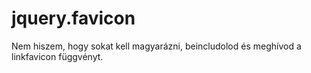 jquery.favicon
==============

Nem hiszem, hogy sokat kell magyarázni, beincludolod és meghívod a linkfavicon függvényt.